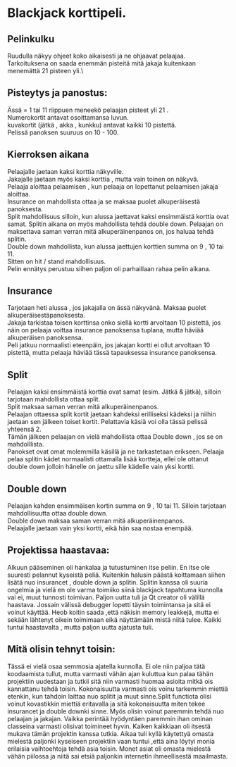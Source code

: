 # Blackjack korttipeli.

## Pelinkulku
Ruudulla näkyy ohjeet koko aikaisesti ja ne ohjaavat pelaajaa.\
Tarkoituksena on saada enemmän pisteitä mitä jakaja kuitenkaan menemättä 21 pisteen yli.\
## Pisteytys ja panostus:
Ässä = 1 tai 11 riippuen meneekö pelaajan pisteet yli 21 .\
Numerokortit antavat osoittamansa luvun.\
kuvakortit (jätkä , akka , kunkku) antavat kaikki 10 pistettä.\
Pelissä panoksen suuruus on 10 - 100.
## Kierroksen aikana
Pelaajalle jaetaan kaksi korttia näkyville.\
Jakajalle jaetaan myös kaksi korttia , mutta vain toinen on näkyvä.\
Pelaaja aloittaa pelaamisen , kun pelaaja on lopettanut pelaamisen jakaja aloittaa.\
Insurance on mahdollista ottaa ja se maksaa puolet alkuperäisestä panoksesta.\
Split mahdollisuus silloin, kun alussa jaettavat kaksi ensimmäistä korttia ovat samat. Splitin aikana on myös mahdollista tehdä double down. Pelaajan on maksettava saman verran mitä alkuperäinenpanos on, jos haluaa tehdä splitin.\
Double down mahdollista, kun alussa jaettujen korttien summa on 9 , 10 tai 11. \
Sitten on hit / stand mahdollisuus.\
Pelin ennätys perustuu siihen paljon oli parhaillaan rahaa pelin aikana.

## Insurance
Tarjotaan heti alussa , jos jakajalla on ässä näkyvänä. Maksaa puolet alkuperäisestäpanoksesta.\
Jakaja tarkistaa toisen korttinsa onko siellä kortti arvoltaan 10 pistettä, jos näin on pelaaja voittaa insurance panoksensa tuplana, mutta häviää alkuperäisen panoksensa.\
Peli jatkuu normaalisti eteenpäin, jos jakajan kortti ei ollut arvoltaan 10 pistettä, mutta pelaaja häviää tässä tapauksessa insurance panoksensa.

## Split
Pelaajan kaksi ensimmäistä korttia ovat samat (esim. Jätkä & jätkä), silloin tarjotaan mahdollista ottaa split.\
Split maksaa saman verran mitä alkuperäinenpanos.\
Pelaajan ottaessa split kortit jaetaan kahdeksi erilliseksi kädeksi ja niihin jaetaan sen jälkeen toiset kortit. Pelattavia käsiä voi olla tässä pelissä yhteensä 2.\
Tämän jälkeen pelaajan on vielä mahdollista ottaa Double down , jos se on mahdolllista.\
Panokset ovat omat molemmilla käsillä ja ne tarkastetaan erikseen.
Pelaaja pelaa splitin kädet normaalisti ottamalla lisää kortteja, ellei ole ottanut double down jolloin hänelle on jaettu sille kädelle vain yksi kortti.

## Double down
Pelaajan kahden ensimmäisen kortin summa on 9 , 10 tai 11. Silloin tarjotaan mahdollisuutta ottaa double down.\
Double down maksaa saman verran mitä alkuperäinenpanos.\
Pelaajalle jaetaan vain yksi kortti, eikä hän saa nostaa enempää.


## Projektissa haastavaa:
Alkuun pääseminen oli hankalaa ja tutustuminen itse peliin. En itse ole suuresti pelannut kyseistä peliä.
Kuitenkin halusin päästä koittamaan siihen lisätä nuo insurancet , double down ja splitin.
Splitin kanssa oli suuria ongelmia ja vielä en ole varma toimiiko siinä blackjack tapahtuma kunnolla vai ei, muut tunnosti toimivan.
Paljon uutta tuli ja Qt creator oli välillä haastava. Jossain välissä debugger lopetti täysin toimintansa ja sitä ei voinut käyttää. Heob koitin saada ,että näkisin
memory leakkejä, mutta ei sekään lähtenyt oikein toimimaan eikä näyttämään mistä niitä tulee. Kaikki tuntui haastavalta , mutta paljon uutta ajatusta tuli.

## Mitä olisin tehnyt toisin:
Tässä ei vielä osaa semmosia ajatella kunnolla. Ei ole niin paljoa tätä koodaamista tullut, mutta varmasti vähän ajan kuluttua kun palaa tähän projektiin uudestaan ja tutkii sitä
niin varmasti huomaa asioita mitkä ois kannattanu tehdä toisin. Kokonaisuutta varmasti ois voinu tarkemmin miettiä etenkin, kun tahdoin laittaa nuo splitit ja muut sinne.Split functiota olisi voinut kovastikkin miettiä eritavalla ja sitä kokonaisuutta miten tekee insurancet ja double downki sinne. Myös olisin voinut paremmin tehdä nuo pelaajan ja jakajan. Vaikka perintää hyödyntäen paremmin ihan ominan classeina varmasti olisivat toimineet hyvin.
Kaiken kaikkiaan oli itsestä mukava tämän projektin kanssa tutkia.
Aikaa tuli kyllä käytettyä omasta mielestä paljonki kyseiseen projektiin vaan tuntui ,että aina löytyi monia erilaisia vaihtoehtoja tehdä asia toisin.
Monet asiat oli omasta mielestä vähän piilossa ja niitä sai etsiä paljonkin internetin ihmeellisestä maailmasta.
